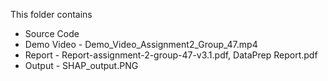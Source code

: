 This folder contains 
- Source Code
- Demo Video - Demo_Video_Assignment2_Group_47.mp4
- Report - Report-assignment-2-group-47-v3.1.pdf, DataPrep Report.pdf
- Output - SHAP_output.PNG
